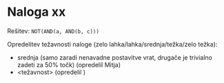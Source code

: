 # Naloga xx

Rešitev: `NOT(AND(a, AND(b, c)))`

Opredelitev težavnosti naloge (zelo lahka/lahka/srednja/težka/zelo težka):
- srednja (samo zaradi nenavadne postavitve vrat, drugače je trivialno zadeti za 50% točk) (opredelil Mitja)
- <težavnost> (opredelil <oseba>)
